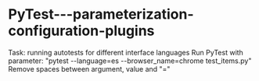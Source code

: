 # PyTest---parameterization-configuration-plugins
Task: running autotests for different interface languages
Run PyTest with parameter: "pytest --language=es --browser_name=chrome  test_items.py"
Remove spaces between argument, value and "="
